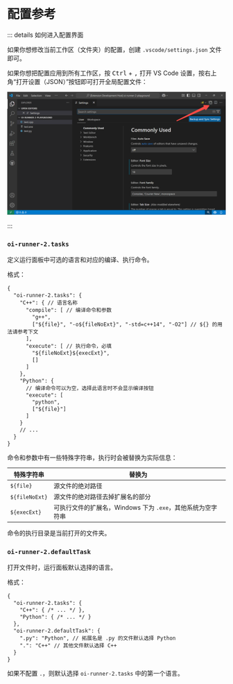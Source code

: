 # 配置参考

::: details 如何进入配置界面

如果你想修改当前工作区（文件夹）的配置，创建 `.vscode/settings.json` 文件即可。

如果你想把配置应用到所有工作区，按 <kbd>Ctrl</kbd> + <kbd>,</kbd> 打开 VS Code 设置，按右上角“打开设置（JSON）”按钮即可打开全局配置文件：

![](/assets/guide/settings.png)

:::

### `oi-runner-2.tasks`

定义运行面板中可选的语言和对应的编译、执行命令。

格式：

```jsonc
{
  "oi-runner-2.tasks": {
    "C++": { // 语言名称
      "compile": [ // 编译命令和参数
        "g++",
        ["${file}", "-o${fileNoExt}", "-std=c++14", "-O2"] // ${} 的用法请参考下文
      ],
      "execute": [ // 执行命令，必填
        "${fileNoExt}${execExt}",
        []
      ]
    },
    "Python": {
      // 编译命令可以为空，选择此语言时不会显示编译按钮
      "execute": [
        "python",
        ["${file}"]
      ]
    }
    // ...
  }
}
```

命令和参数中有一些特殊字符串，执行时会被替换为实际信息：

| 特殊字符串 | 替换为 |
| --- | --- |
| `${file}` | 源文件的绝对路径 |
| `${fileNoExt}` | 源文件的绝对路径去掉扩展名的部分 |
| `${execExt}` | 可执行文件的扩展名，Windows 下为 `.exe`，其他系统为空字符串 |

命令的执行目录是当前打开的文件夹。

### `oi-runner-2.defaultTask`

打开文件时，运行面板默认选择的语言。

格式：

```jsonc
{
  "oi-runner-2.tasks": {
    "C++": { /* ... */ },
    "Python": { /* ... */ }
  },
  "oi-runner-2.defaultTask": {
    ".py": "Python", // 拓展名是 .py 的文件默认选择 Python
    ".": "C++" // 其他文件默认选择 C++
  }
}
```

如果不配置 `.`，则默认选择 `oi-runner-2.tasks` 中的第一个语言。
